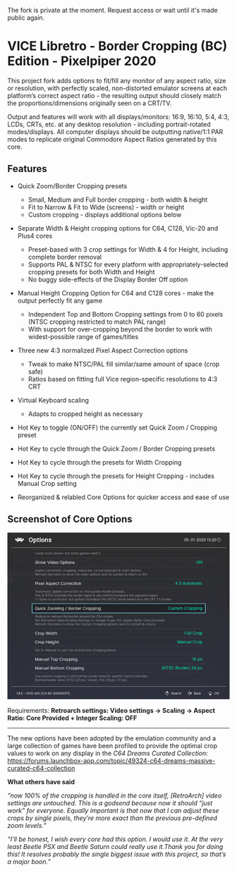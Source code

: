 The fork is private at the moment. Request access or wait until it's made public again.

# VICE Libretro - Border Cropping (BC) Edition - Pixelpiper 2020

This project fork adds options to fit/fill any monitor of any aspect ratio, size or resolution, with perfectly scaled, non-distorted emulator screens at each platform’s correct aspect ratio - the resulting output should closely match the proportions/dimensions originally seen on a CRT/TV.

Output and features will work with all displays/monitors: 16:9, 16:10, 5:4, 4:3, LCDs, CRTs, etc. at any desktop resolution - including portrait-rotated modes/displays. All computer displays should be outputting native/1:1 PAR modes to replicate original Commodore Aspect Ratios generated by this core.

## Features ##
* Quick Zoom/Border Cropping presets
  * Small, Medium and Full border cropping - both width & height
  * Fit to Narrow & Fit to Wide (screens) - width or height
  * Custom cropping - displays additional options below
  
* Separate Width & Height cropping options for C64, C128, Vic-20 and Plus4 cores
  * Preset-based with 3 crop settings for Width & 4 for Height, including complete border removal
  * Supports PAL & NTSC for every platform with appropriately-selected cropping presets for both Width and Height
  * No buggy side-effects of the Display Border Off option

* Manual Height Cropping Option for C64 and C128 cores - make the output perfectly fit any game
  * Independent Top and Bottom Cropping settings from 0 to 60 pixels (NTSC cropping restricted to match PAL range)
  * With support for over-cropping beyond the border to work with widest-possible range of games/titles

* Three new 4:3 normalized Pixel Aspect Correction options
  * Tweak to make NTSC/PAL fill similar/same amount of space (crop safe)
  * Ratios based on fitting full Vice region-specific resolutions to 4:3 CRT

* Virtual Keyboard scaling
  * Adapts to cropped height as necessary
  
* Hot Key to toggle (ON/OFF) the currently set Quick Zoom / Cropping preset

* Hot Key to cycle through the Quick Zoom / Border Cropping presets

* Hot Key to cycle through the presets for Width Cropping

* Hot Key to cycle through the presets for Height Cropping - includes Manual Crop setting

* Reorganized & relabled Core Options for quicker access and ease of use

## Screenshot of Core Options ##

![Screenshot](https://github.com/HVR88/HVR88_project_extras/blob/master/VICE%20Libretro%20BC%20Edition-small.png)


Requirements: **Retroarch settings: Video settings -> Scaling -> Aspect Ratio: Core Provided + Integer Scaling: OFF**

***
The new options have been adopted by the emulation community and a large collection of games have been profiled to provide the optimal crop values to work on any display in the *C64 Dreams Curated Collection:* https://forums.launchbox-app.com/topic/49324-c64-dreams-massive-curated-c64-collection

**What others have said**

*”now 100% of the cropping is handled in the core itself, [RetroArch] video settings are untouched. This is a godsend because now it should “just work” for everyone. Equally important is that now that I can adjust these crops by single pixels, they’re more exact than the previous pre-defined zoom levels.”*

*”I’ll be honest, I wish every core had this option. I would use it. At the very least Beetle PSX and Beetle Saturn could really use it.Thank you for doing this! It resolves probably the single biggest issue with this project, so that’s a major boon.”*

